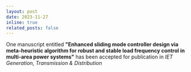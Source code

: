 ```yaml
---
layout: post
date: 2023-11-27
inline: true
related_posts: false
---
```


One manuscript entitled <b>"Enhanced sliding mode controller design via meta-heuristic algorithm for robust and stable load frequency control in multi-area power systems"</b> has been accepted for publication in <i>IET Generation, Transmission & Distribution</i>